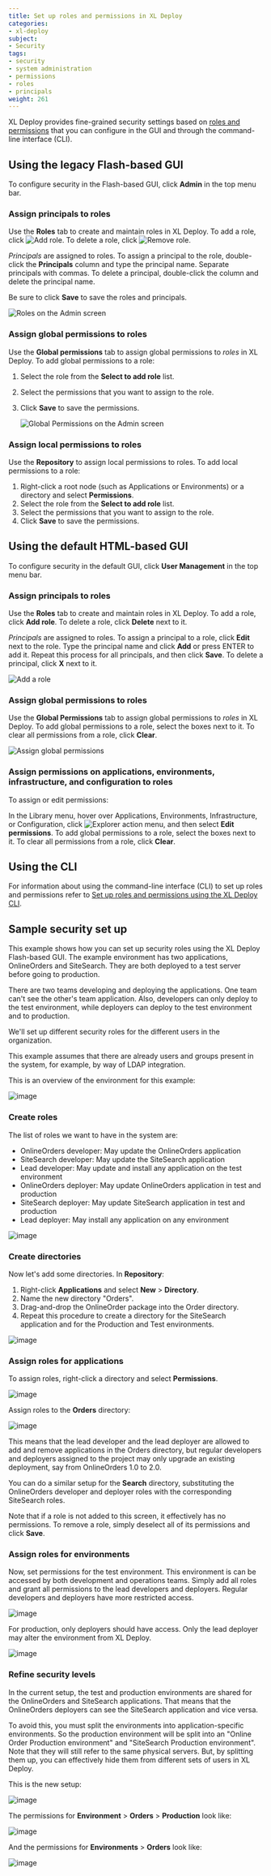 ```yaml
---
title: Set up roles and permissions in XL Deploy
categories:
- xl-deploy
subject:
- Security
tags:
- security
- system administration
- permissions
- roles
- principals
weight: 261
---
```


XL Deploy provides fine-grained security settings based on [roles and permissions](/xl-deploy/concept/roles-and-permissions-in-xl-deploy.html) that you can configure in the GUI and through the command-line interface (CLI).

## Using the legacy Flash-based GUI

To configure security in the Flash-based GUI, click **Admin** in the top menu bar.

### Assign principals to roles

Use the **Roles** tab to create and maintain roles in XL Deploy. To add a role, click ![Add role](/images/button_add_security_role.png). To delete a role, click ![Remove role](/images/button_remove_security_role.png).

*Principals* are assigned to roles. To assign a principal to the role, double-click the **Principals** column and type the principal name. Separate principals with commas. To delete a principal, double-click the column and delete the principal name.

Be sure to click **Save** to save the roles and principals.

![Roles on the Admin screen](images/admin-screen-roles.png)

### Assign global permissions to roles

Use the **Global permissions** tab to assign global permissions to *roles* in XL Deploy. To add global permissions to a role:

1. Select the role from the **Select to add role** list.
2. Select the permissions that you want to assign to the role.
3. Click **Save** to save the permissions.

    ![Global Permissions on the Admin screen](images/admin-screen-global-permissions.png)

### Assign local permissions to roles

Use the **Repository** to assign local permissions to roles. To add local permissions to a role:

1. Right-click a root node (such as Applications or Environments) or a directory and select **Permissions**.
1. Select the role from the **Select to add role** list.
2. Select the permissions that you want to assign to the role.
3. Click **Save** to save the permissions.

## Using the default HTML-based GUI

To configure security in the default GUI, click **User Management** in the top menu bar.

### Assign principals to roles

Use the **Roles** tab to create and maintain roles in XL Deploy. To add a role, click **Add role**. To delete a role, click **Delete** next to it.

*Principals* are assigned to roles. To assign a principal to a role, click **Edit** next to the role. Type the principal name and click **Add** or press ENTER to add it. Repeat this process for all principals, and then click **Save**. To delete a principal, click **X** next to it.

![Add a role](images/user-management-roles-add-role.png)

### Assign global permissions to roles

Use the **Global Permissions** tab to assign global permissions to *roles* in XL Deploy. To add global permissions to a role, select the boxes next to it. To clear all permissions from a role, click **Clear**.

![Assign global permissions](images/user-management-permissions.png)

### Assign permissions on applications, environments, infrastructure, and configuration to roles

To assign or edit permissions:

In the Library menu, hover over Applications, Environments, Infrastructure, or Configuration, click ![Explorer action menu](/images/menu_three_dots.png), and then select **Edit permissions**. To add global permissions to a role, select the boxes next to it. To clear all permissions from a role, click **Clear**.

## Using the CLI

For information about using the command-line interface (CLI) to set up roles and permissions refer to [Set up roles and permissions using the XL Deploy CLI](/xl-deploy/how-to/set-up-roles-and-permissions-using-the-cli.html).

## Sample security set up

This example shows how you can set up security roles using the XL Deploy Flash-based GUI. The example environment has two applications, OnlineOrders and SiteSearch. They are both deployed to a test server before going to production.

There are two teams developing and deploying the applications. One team can't see the other's team application. Also, developers can only deploy to the test environment, while deployers can deploy to the test environment and to production.

We'll set up different security roles for the different users in the organization.

This example assumes that there are already users and groups present in the system, for example, by way of LDAP integration.

This is an overview of the environment for this example:

![image](images/security-setup-overview.png)

### Create roles

The list of roles we want to have in the system are:

* OnlineOrders developer: May update the OnlineOrders application
* SiteSearch developer: May update the SiteSearch application
* Lead developer: May update and install any application on the test environment
* OnlineOrders deployer: May update OnlineOrders application in test and production
* SiteSearch deployer: May update SiteSearch application in test and production
* Lead deployer: May install any application on any environment

![image](images/security-setup-roles.png)

### Create directories

Now let's add some directories. In **Repository**:

1. Right-click **Applications** and select **New** > **Directory**.
2. Name the new directory "Orders".
3. Drag-and-drop the OnlineOrder package into the Order directory.
4. Repeat this procedure to create a directory for the SiteSearch application and for the Production and Test environments.

![image](images/security-setup-directories.png)

### Assign roles for applications

To assign roles, right-click a directory and select **Permissions**.

![image](images/security-setup-click-permissions.png)

Assign roles to the **Orders** directory:

![image](images/security-setup-permissions-app.png)

This means that the lead developer and the lead deployer are allowed to add and remove applications in the Orders directory, but regular developers and deployers assigned to the project may only upgrade an existing deployment, say from OnlineOrders 1.0 to 2.0.

You can do a similar setup for the **Search** directory, substituting the OnlineOrders developer and deployer roles with the corresponding SiteSearch roles.

Note that if a role is not added to this screen, it effectively has no permissions. To remove a role, simply deselect all of its permissions and click **Save**.

### Assign roles for environments

Now, set permissions for the test environment. This environment is can be accessed by both development and operations teams. Simply add all roles and grant all permissions to the lead developers and deployers. Regular developers and deployers have more restricted access.

![image](images/security-setup-permissions-test.png)

For production, only deployers should have access. Only the lead deployer may alter the environment from XL Deploy.

![image](images/security-setup-permissions-prod.png)

### Refine security levels

In the current setup, the test and production environments are shared for the OnlineOrders and SiteSearch applications. That means that the OnlineOrders deployers can see the SiteSearch application and vice versa.

To avoid this, you must split the environments into application-specific environments. So the production environment will be split into an "Online Order Production environment" and "SiteSearch Production environment". Note that they will still refer to the same physical servers. But, by splitting them up, you can effectively hide them from different sets of users in XL Deploy.

This is the new setup:

![image](images/security-setup-environment-refined.png)

The permissions for **Environment** > **Orders** > **Production** look like:

![image](images/security-setup-permissions-prod-orders.png)

And the permissions for **Environments** > **Orders** look like:

![image](images/security-setup-read-permissions-in-parent.png)
